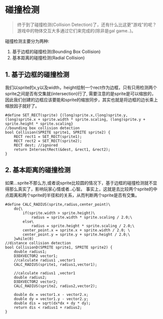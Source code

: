 # 碰撞检测
>终于到了碰撞检测(Collision Detection)了，还有什么比这更"游戏"的呢？ 游戏中的物体交互大多通过它们来完成的(除非是gal game..)。

碰撞检测主要分为两种:
1.  基于边框的碰撞检测(Bounding Box Collision)
2.  基本距离的碰撞检测(Radial Collision)

## 1. 基于边框的碰撞检测
我们以sprite的x,y以及width，height绘制一个rect作为边框，只有只用检测两个sprite之间是否有交集就(intersection)行了, 需要注意的是sprite是可以缩放的，因此我们创建的边框应该要能和sprite的缩放同步，其实也就是将边框的边长乘上缩放因子就好了。
```
#define SET_RECT(sprite) {(long)sprite.x,(long)sprite.y, (long)sprite.x + sprite.width * sprite.scaling, (long)sprite.y + sprite.height * sprite.scaling}
//bounding box collision detection
bool Collision(SPRITE sprite1, SPRITE sprite2) {
	RECT rect1 = SET_RECT(sprite1);
	RECT rect2 = SET_RECT(sprite2);
	RECT dest; //ignored
	return IntersectRect(&dest, &rect1, &rect2);
}
```
## 2. 基本距离的碰撞检测
如果...sprite不那么方,或者说sprite比较圆的情况下，基于边框的碰撞检测就不显得那么真实了，影响玩家心情或者..心智。
事实上，这就是去比较两个sprite的中点距离和两个sprite的半径和的关系，从而判断两个sprite是否有交集。
```
#define CALC_RADIUS(sprite,radius,center_point)\
	do{\
		if(sprite.width > sprite.height)\
			radius = sprite.width * sprite.scaling / 2.0;\
		else\
			radius = sprite.height * sprite.scaling / 2.0;\
		center_point.x = sprite.x + sprite.width / 2.0; \
		center_point.y = sprite.y + sprite.height / 2.0;\
	}while(0)	
//distance collision detection
bool CollisionD(SPRITE sprite1, SPRITE sprite2) {
	double radius1;
	D3DXVECTOR2 vector1;
	//calculate radius1 ,vector1
	CALC_RADIUS(sprite1, radius1,vector1);

	//calculate radius1 ,vector1
	double radius2;
	D3DXVECTOR2 vector2;
	CALC_RADIUS(sprite2, radius2,vector2);

	double dx = vector1.x - vector2.x;
	double dy = vector1.y - vector2.y;
	double dis = sqrt(dx*dx + dy * dy);
	return dis < radius1 + radius2;
}
```
